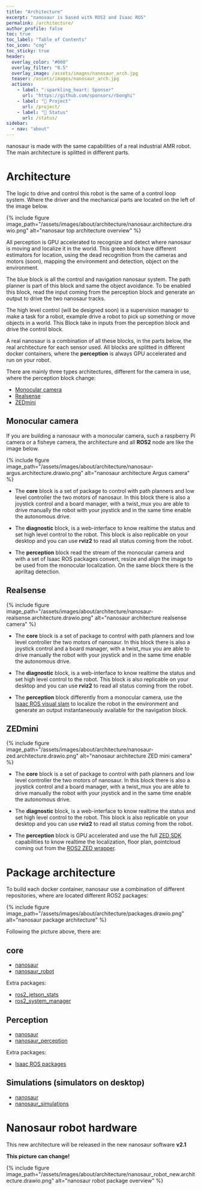 ```yaml
---
title: "Architecture"
excerpt: "nanosaur is based with ROS2 and Isaac ROS"
permalink: /architecture/
author_profile: false
toc: true
toc_label: "Table of Contents"
toc_icon: "cog"
toc_sticky: true
header:
  overlay_color: "#000"
  overlay_filter: "0.5"
  overlay_image: /assets/images/nanosaur_arch.jpg
  teaser: /assets/images/nanosaur_arch.jpg
  actions:
    - label: ":sparkling_heart: Sponsor"
      url: "https://github.com/sponsors/rbonghi"
    - label: "👷 Project"
      url: /project/
    - label: "🚦 Status"
      url: /status/
sidebar:
  - nav: "about"
---
```


nanosaur is made with the same capabilities of a real industrial AMR robot. The main architecture is splitted in different parts.

# Architecture

The logic to drive and control this robot is the same of a control loop system. Where the driver and the mechanical parts are located on the left of the image below.

{% include figure image_path="/assets/images/about/architecture/nanosaur.architecture.drawio.png" alt="nanosaur top architecture overview" %}

All perception is GPU accelerated to recognize and detect where nanosaur is moving and localize it in the world. This green block have different estimators for location, using the dead recognition from the cameras and motors (soon), mapping the environment and detection, object on the environment.

The blue block is all the control and navigation nanosaur system. The path planner is part of this block and same the object avoidance. To be enabled this block, read the input coming from the perception block and generate an output to drive the two nanosaur tracks.

The high level control (will be designed soon) is a supervision manager to make a task for a robot, example drive a robot to pick up something or move objects in a world. This Block take in inputs from the perception block and drive the control block.

A real nanosaur is a combination of all these blocks, in the parts below, the real architecture for each sensor used. All blocks are splitted in different docker containers, where the **perception** is always GPU accelerated and run on your robot.

There are mainly three types architectures, different for the camera in use, where the perception block change:
 * [Monocular camera](#monocular-camera)
 * [Realsense](#realsense)
 * [ZEDmini](#zedmini)

## Monocular camera

If you are building a nanosaur with a monocular camera, such a raspberry Pi camera or a fisheye camera, the architecture and all **ROS2** node are like the image below.

{% include figure image_path="/assets/images/about/architecture/nanosaur-argus.architecture.drawio.png" alt="nanosaur architecture Argus camera" %}

* The **core** block is a set of package to control with path planners and low level controller the two motors of nanosaur. In this block there is also a joystick control and a board manager, with a twist_mux you are able to drive manually the robot with your joystick and in the same time enable the autonomous drive.

* The **diagnostic** block, is a web-interface to know realtime the status and set high level control to the robot. This block is also replicable on your desktop and you can use **rviz2** to read all status coming from the robot.

* The **perception** block read the stream of the monocular camera and with a set of Isaac ROS packages convert, resize and align the image to be used from the monocular localization. On the same block there is the apriltag detection.

## Realsense

{% include figure image_path="/assets/images/about/architecture/nanosaur-realsense.architecture.drawio.png" alt="nanosaur architecture realsense camera" %}

* The **core** block is a set of package to control with path planners and low level controller the two motors of nanosaur. In this block there is also a joystick control and a board manager, with a twist_mux you are able to drive manually the robot with your joystick and in the same time enable the autonomous drive.

* The **diagnostic** block, is a web-interface to know realtime the status and set high level control to the robot. This block is also replicable on your desktop and you can use **rviz2** to read all status coming from the robot.

* The **perception** block differently from a monocular camera, use the [Isaac ROS visual slam](https://github.com/NVIDIA-ISAAC-ROS/isaac_ros_visual_slam) to localize the robot in the environment and generate an output instantaneously available for the navigation block. 

## ZEDmini

{% include figure image_path="/assets/images/about/architecture/nanosaur-zed.architecture.drawio.png" alt="nanosaur architecture ZED mini camera" %}

* The **core** block is a set of package to control with path planners and low level controller the two motors of nanosaur. In this block there is also a joystick control and a board manager, with a twist_mux you are able to drive manually the robot with your joystick and in the same time enable the autonomous drive.

* The **diagnostic** block, is a web-interface to know realtime the status and set high level control to the robot. This block is also replicable on your desktop and you can use **rviz2** to read all status coming from the robot.

* The **perception** block is GPU accelerated and use the full [ZED SDK](https://www.stereolabs.com/developers/release/) capabilities to know realtime the localization, floor plan, pointcloud coming out from the [ROS2 ZED wrapper](https://github.com/stereolabs/zed-ros2-wrapper).

# Package architecture 

To build each docker container, nanosaur use a combination of different repositories, where are located different ROS2 packages:

{% include figure image_path="/assets/images/about/architecture/packages.drawio.png" alt="nanosaur package architecture" %}


Following the picture above, there are:
## core

* [nanosaur](https://github.com/rnanosaur/nanosaur)
* [nanosaur_robot](https://github.com/rnanosaur/nanosaur_robot)

Extra packages:
* [ros2_jetson_stats](https://github.com/rbonghi/ros2_jetson_stats.git)
* [ros2_system_manager](https://github.com/rbonghi/ros2_system_manager.git)

## Perception

* [nanosaur](https://github.com/rnanosaur/nanosaur)
* [nanosaur_perception](https://github.com/rnanosaur/nanosaur_perception)

Extra packages:
* [Isaac ROS packages](https://github.com/NVIDIA-ISAAC-ROS)

## Simulations (simulators on desktop)

* [nanosaur](https://github.com/rnanosaur/nanosaur)
* [nanosaur_simulations](https://github.com/rnanosaur/nanosaur_simulations.git)

# Nanosaur robot hardware

This new architecture will be released in the new nanosaur software **v2.1**

**This picture can change!**

{% include figure image_path="/assets/images/about/architecture/nanosaur_robot_new.architecture.drawio.png" alt="nanosaur robot package overview" %}